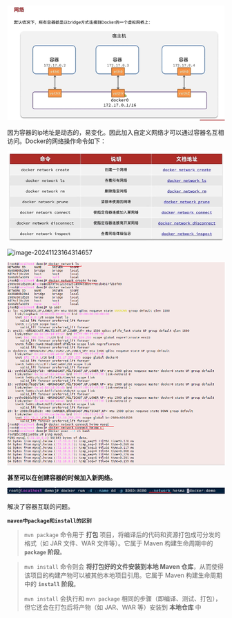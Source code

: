 ![image-20241123163511726](.assets/image-20241123163511726-173702051021129.png)

因为容器的ip地址是动态的，易变化。因此加入自定义网络才可以通过容器名互相访问。Docker的网络操作命令如下：

![image-20241123164128199](.assets/image-20241123164128199-173702051221130.png)

 ![image-20241123164314657](D:\md_image\image-20241123164314657.png)

 ![image-20241123164856354](.assets/image-20241123164856354-173702051407531.png)

**甚至可以在创建容器的时候加入新网络。**

 ![image-20241123165006212](.assets/image-20241123165006212-173702051627232.png)



解决了容器互联的问题。



**`maven中package和install的区别`**

> `mvn package` 命令用于 **打包** 项目，将编译后的代码和资源打包成可分发的格式（如 JAR 文件、WAR 文件等）。它属于 Maven 构建生命周期中的 **`package` 阶段**。

> `mvn install` 命令则会 **将打包好的文件安装到本地 Maven 仓库**，从而使得该项目的构建产物可以被其他本地项目引用。它属于 Maven 构建生命周期中的 **`install` 阶段**。
>
> `mvn install` 会执行和 `mvn package` 相同的步骤（即编译、测试、打包），但它还会在打包后将产物（如 JAR、WAR 等）安装到 **本地仓库** 中

